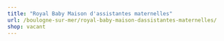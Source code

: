 ```yaml
---
title: "Royal Baby Maison d'assistantes maternelles"
url: /boulogne-sur-mer/royal-baby-maison-dassistantes-maternelles/
shop: vacant
---
```

